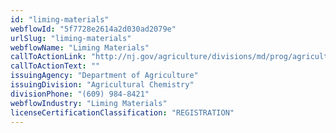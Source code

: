 ```yaml
---
id: "liming-materials"
webflowId: "5f7728e2614a2d030ad2079e"
urlSlug: "liming-materials"
webflowName: "Liming Materials"
callToActionLink: "http://nj.gov/agriculture/divisions/md/prog/agriculturalchemistry.html"
callToActionText: ""
issuingAgency: "Department of Agriculture"
issuingDivision: "Agricultural Chemistry"
divisionPhone: "(609) 984-8421"
webflowIndustry: "Liming Materials"
licenseCertificationClassification: "REGISTRATION"
---
```

